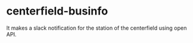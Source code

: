 # centerfield-businfo
It makes a slack notification for the station of the centerfield using open API.
